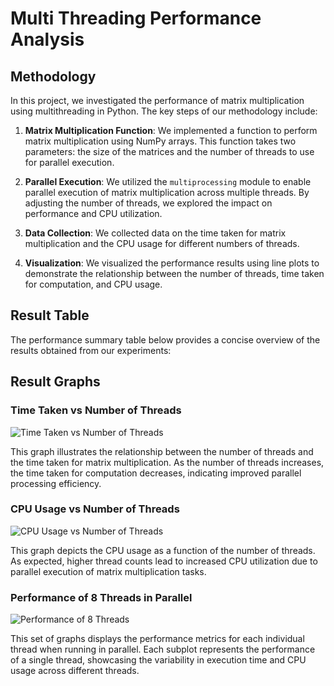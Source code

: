 # Multi Threading Performance Analysis

## Methodology

In this project, we investigated the performance of matrix multiplication using multithreading in Python. The key steps of our methodology include:

1. **Matrix Multiplication Function**: We implemented a function to perform matrix multiplication using NumPy arrays. This function takes two parameters: the size of the matrices and the number of threads to use for parallel execution.

2. **Parallel Execution**: We utilized the `multiprocessing` module to enable parallel execution of matrix multiplication across multiple threads. By adjusting the number of threads, we explored the impact on performance and CPU utilization.

3. **Data Collection**: We collected data on the time taken for matrix multiplication and the CPU usage for different numbers of threads.

4. **Visualization**: We visualized the performance results using line plots to demonstrate the relationship between the number of threads, time taken for computation, and CPU usage.

## Result Table

The performance summary table below provides a concise overview of the results obtained from our experiments:


## Result Graphs

### Time Taken vs Number of Threads

![Time Taken vs Number of Threads](time_vs_threads.png)

This graph illustrates the relationship between the number of threads and the time taken for matrix multiplication. As the number of threads increases, the time taken for computation decreases, indicating improved parallel processing efficiency.

### CPU Usage vs Number of Threads

![CPU Usage vs Number of Threads](cpu_vs_threads.png)

This graph depicts the CPU usage as a function of the number of threads. As expected, higher thread counts lead to increased CPU utilization due to parallel execution of matrix multiplication tasks.

### Performance of 8 Threads in Parallel

![Performance of 8 Threads](thread_performance.png)

This set of graphs displays the performance metrics for each individual thread when running in parallel. Each subplot represents the performance of a single thread, showcasing the variability in execution time and CPU usage across different threads.
